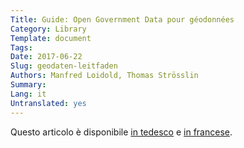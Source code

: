 ```yaml
---
Title: Guide: Open Government Data pour géodonnées
Category: Library
Template: document
Tags:
Date: 2017-06-22
Slug: geodaten-leitfaden
Authors: Manfred Loidold, Thomas Strösslin 
Summary:
Lang: it
Untranslated: yes
---
```


Questo articolo è disponibile [in tedesco](/de/library/geodaten-leitfaden) e [in francese](/fr/library/geodaten-leitfaden).
